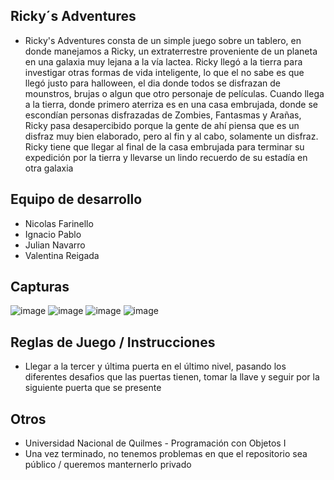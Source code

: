 ## Ricky´s Adventures
- Ricky's Adventures consta de un simple juego sobre un tablero, en donde manejamos a Ricky, un extraterrestre proveniente de un planeta en una galaxia muy lejana a la vía lactea.
  Ricky llegó a la tierra para investigar otras formas de vida inteligente, lo que el no sabe es que llegó justo para halloween, el dia donde todos se disfrazan de mounstros, brujas o
  algun que otro personaje de películas. Cuando llega a la tierra, donde primero aterriza es en una casa embrujada, donde se escondían personas disfrazadas de Zombies, Fantasmas y 
  Arañas, Ricky pasa desapercibido porque la gente de ahí piensa que es un disfraz muy bien elaborado, pero al fin y al cabo, solamente un disfraz. Ricky tiene que llegar al final de la
  casa embrujada para terminar su expedición por la tierra y llevarse un lindo recuerdo de su estadía en otra galaxia
  

## Equipo de desarrollo
- Nicolas Farinello
- Ignacio Pablo
- Julian Navarro
- Valentina Reigada

## Capturas

![image](https://user-images.githubusercontent.com/89800333/144133795-4e8ee830-c10a-4d1a-8d28-45313f2241a7.png)
![image](https://user-images.githubusercontent.com/89800333/144133820-5f36adc8-eabc-40ae-aacd-428631f45bc0.png)
![image](https://user-images.githubusercontent.com/89800333/144133829-013ab2af-dc63-4072-8262-bdbd26cbda2b.png)
![image]()


## Reglas de Juego / Instrucciones
- Llegar a la tercer y última puerta en el último nivel, pasando los diferentes desafios que las puertas tienen, tomar la llave y seguir por la siguiente puerta que se presente

## Otros

- Universidad Nacional de Quilmes - Programación con Objetos I
- Una vez terminado, no tenemos problemas en que el repositorio sea público / queremos manternerlo privado
